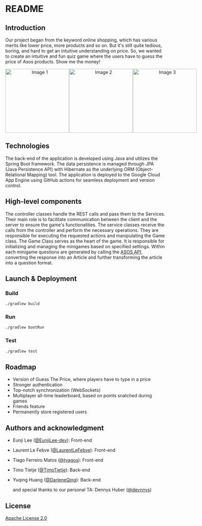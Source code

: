 # README

<!-- TABLE OF CONTENTS -->

## Introduction
Our project began from the keyword online shopping, which has various merits like lower price, more products and so on.
But it's still quite tedious, boring, and hard to get an intuitive understanding on price.
So, we wanted to create an intuitive and fun quiz game where the users have to guess the price of Asos products. 
Show me the money!

<div style="text-align: center;">
    <div style="display: inline-flex">
        <img src="img.png" alt="Image 1" width="200" />
        <img src="img_1.png" alt="Image 2" width="200" />
        <img src="img_2.png" alt="Image 3" width="200" />
    </div>
</div>


## Technologies
The back-end of the application is developed using Java and utilizes the Spring Boot framework. 
The data persistence is managed through JPA (Java Persistence API) with Hibernate as the underlying ORM (Object-Relational Mapping) tool. 
The application is deployed to the Google Cloud App Engine using GitHub actions for seamless deployment and version control.


## High-level components
The controller classes handle the REST calls and pass them to the Services. Their main role is to facilitate communication between the client and the server to ensure the game's functionalities.
The service classes receive the calls from the controller and perform the necessary operations. They are responsible for executing the requested actions and manipulating the Game class.
The Game Class serves as the heart of the game. It is responsible for initializing and managing the minigames based on specified settings.
Within each minigame questions are generated by calling the [ASOS API](https://rapidapi.com/apidojo/api/asos2), converting the response into an Article and further transforming the article into a question format.


## Launch & Deployment

### Build

```bash
./gradlew build
```

### Run

```bash
./gradlew bootRun
```

### Test

```bash
./gradlew test
```

## Roadmap
+ Version of Guess The Price, where players have to type in a price
+ Stronger authentication
+ Top-notch synchronization (WebSockets)
+ Multiplayer all-time leaderboard, based on points snatched during games
+ Friends feature
+ Permanently store registered users

## Authors and acknowledgment
+ Eunji Lee ([@EunjiLee-dev](https://github.com/EunjiLee-dev)): Front-end
+ Laurent Le Febve ([@LaurentLeFebve](https://github.com/LaurentLeFebve)): Front-end
+ Tiago Ferreiro Matos ([@tyagos](https://github.com/tyagos)): Front-end
+ Timo Tietje ([@TimoTietje](https://github.com/TimoTietje)): Back-end
+ Yuqing Huang ([@DarleneQing](https://github.com/DarleneQing)): Back-end

  and special thanks to our personal TA: Dennys Huber ([@devnnys](https://github.com/devnnys))

## License
[Apache License 2.0](LICENSE)
